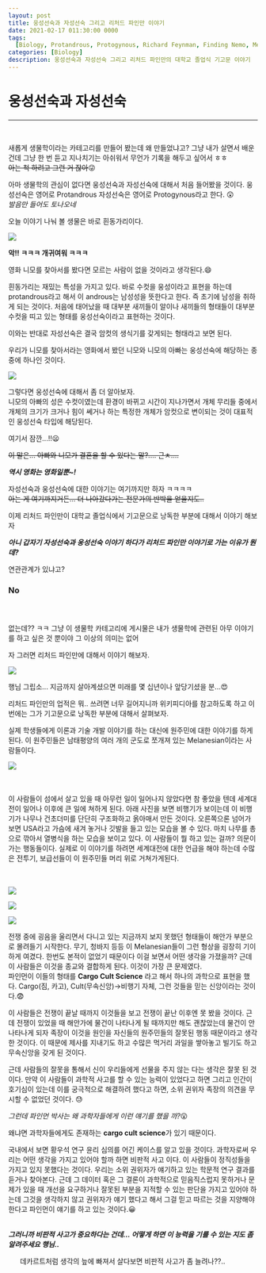 ```yaml
---
layout: post
title: 웅성선숙과 자성선숙 그리고 리처드 파인만 이야기
date: 2021-02-17 011:30:00 0000
tags:
  [Biology, Protandrous, Protogynous, Richard Feynman, Finding Nemo, Melanesian]
categories: [Biology]
description: 웅성선숙과 자성선숙 그리고 리처드 파인만의 대학교 졸업식 기고문 이야기
---
```


# 웅성선숙과 자성선숙

---

<br>

새롭게 생물학이라는 카테고리를 만들어 봤는데 왜 만들었냐고?
그냥 내가 살면서 배운건데 그냥 한 번 듣고 지나치기는 아쉬워서 무언가 기록을 해두고 싶어서 ㅎㅎ
<br>
~~아는 척 하려고 그런 거 잖아~~:stuck_out_tongue_winking_eye:

아마 생물학의 관심이 없다면 웅성선숙과 자성선숙에 대해서 처음 들어봤을 것이다.
웅성선숙은 영어로 Protandrous 자성선숙은 영어로 Protogynous라고 한다. :astonished:<br>
_발음만 들어도 토나오네_<br>

오늘 이야기 나눠 볼 생물은 바로 흰동가리이다.

![](/images/Biology/Post-01/2021-02-17-11-37-24.png)

**악!! ㅋㅋㅋ 개귀여워 ㅋㅋㅋ**

영화 니모를 찾아서를 봤다면 모르는 사람이 없을 것이라고 생각된다.:smile:

흰동가리는 재밌는 특성을 가지고 있다. 바로 수컷을 웅성이라고 표현을 하는데 protandrous라고 해서 이 androus는 남성성을 뜻한다고 한다. 즉 초기에 남성을 취하게 되는 것이다.
처음에 태어났을 때 대부분 새끼들이 알이나 새끼들의 형태들이 대부분 수컷을 띠고 있는 형태를 웅성선숙이라고 표현하는 것이다.

이와는 반대로 자성선숙은 결국 암컷의 생식기를 갖게되는 형태라고 보면 된다.

우리가 니모를 찾아서라는 영화에서 봤던 니모와 니모의 아빠는 웅성선숙에 해당하는 종 중에 하나인 것이다.

![](../images/Biology/Post-01/2021-02-17-11-40-28.png)<br>

그렇다면 웅성선숙에 대해서 좀 더 알아보자.<br>
니모의 아빠의 성은 수컷이였는데 환경이 바뀌고 시간이 지나가면서 개체 무리들 중에서 개체의 크기가 크거나 힘이 쎄거나 하는 특정한 개체가 암컷으로 변이되는 것이 대표적인 웅성선숙 타입에 해당된다.

여기서 잠깐...!!:frowning:

~~이 말은... 아빠와 니모가 결혼을 할 수 있다는 말?.... 근ㅊ....~~<br>

_**역시 영화는 영화일뿐~!**_

자성선숙과 웅성선숙에 대한 이야기는 여기까지만 하자 ㅋㅋㅋㅋ <br>
~~아는 게 여기까지거든... 더 나아갔다가는 전문가의 반박을 얻을지도..~~

이제 리처드 파인만이 대학교 졸업식에서 기고문으로 낭독한 부분에 대해서 이야기 해보자<br>

_**아니 갑자기 자성선숙과 웅성선숙 이야기 하다가 리처드 파인만 이야기로 가는 이유가 뭔데?**_<br>

연관관계가 있냐고?

### **No**<br><br><br>

없는데?? ㅋㅋ 그냥 이 생물학 카테고리에 게시물은 내가 생물학에 관련된 아무 이야기를 하고 싶은 것 뿐이야 그 이상의 의미는 없어

자 그러면 리처드 파인만에 대해서 이야기 해보자.

![](/images/Biology/Post-01/2021-02-17-11-47-46.png)

행님 그립소... 지금까지 살아계셨으면 미래를 몇 십년이나 앞당기셨을 분...:heart_eyes:

리처드 파인만의 업적은 뭐.. 쓰려면 너무 길어지니까 위키피디아를 참고하도록 하고 이번에는 그가 기고문으로 낭독한 부분에 대해서 살펴보자.

실제 학생들에게 이론과 기술 개발 이야기를 하는 대신에 원주민에 대한 이야기를 하게 된다. 이 원주민들은 남태평양의 여러 개의 군도로 쪼개져 있는 Melanesian이라는 사람들이다.

![](/images/Biology/Post-01/2021-02-17-11-51-09.png)<br><br><br>

이 사람들이 섬에서 살고 있을 때 아무런 일이 일어나지 않았다면 참 좋았을 텐데 세계대전이 일어나 이후에 큰 일에 쳐하게 된다. 아래 사진을 보면 비행기가 보이는데 이 비행기가 나무나 건초더미를 단단히 구조화하고 옭아매서 만든 것이다. 오른쪽으론 넘어가 보면 USA라고 가슴에 새겨 놓거나 깃발을 들고 있는 모습을 볼 수 있다. 마치 나무를 총으로 깎아서 열병식을 하는 모습을 보이고 있다. 이 사람들이 뭘 하고 있는 걸까? 의문이 가는 행동들이다. 실제로 이 이야기를 하려면 세계대전에 대한 언급을 해야 하는데 수많은 전투기, 보급선들이 이 원주민들 머리 위로 거쳐가게된다.<br><br><br>

![](/images/Biology/Post-01/2021-02-17-11-52-26.png)<br>

![](../images/Biology/Post-01/2021-02-17-11-53-23.png)<br>

![](../images/Biology/Post-01/2021-02-17-11-54-00.png)<br>

전쟁 중에 굉음을 울리면서 다니고 있는 지금까지 보지 못했던 형태들이 해안가 부분으로 몰려들기 시작한다.
무기, 청바지 등등 이 Melanesian들이 그런 형상을 굉장히 기이하게 여겼다. 한번도 본적이 없었기 때문이다 이걸 보면서 어떤 생각을 가졌을까? 근데 이 사람들은 이것을 종교와 결합하게 된다. 이것이 가장 큰 문제였다.<br>
파인먼이 이들의 형태를 **Cargo Cult Science** 라고 해서 하나의 과학으로 표현을 했다.
Cargo(짐, 카고), Cult(무속신앙)->비행기 자체, 그런 것들을 믿는 신앙이라는 것이다.:fearful:<br>

이 사람들은 전쟁이 끝날 때까지 이것들을 보고 전쟁이 끝난 이후엔 못 봤을 것이다. 근데 전쟁이 있었을 때 해안가에 물건이 나타나게 될 때까지만 해도 괜찮았는데 물건이 안 나타나게 되자 족장이 이것을 원인을 자신들의 원주민들의 잘못된 행동 때문이라고 생각한 것이다. 이 때문에 제사를 지내기도 하고 수많은 먹거리 과일을 쌓아놓고 빌기도 하고 무속신앙을 갖게 된 것이다.<br>

근데 사람들의 잘못을 통해서 신이 우리들에게 선물을 주지 않는 다는 생각은 잘못 된 것이다. 만약 이 사람들이 과학적 사고를 할 수 있는 능력이 있었다고 하면 그리고 인간이 호기심이 있는데 이를 궁극적으로 해결하려 했다고 하면, 소위 권위자 족장의 의견을 무시할 수 없었던 것이다. :sweat:

_그런데 파인먼 박사는 왜 과학자들에게 이런 얘기를 했을 까?_:open_mouth:<br>

왜냐면 과학자들에게도 존재하는 **cargo cult science**가 있기 때문이다.<br>

국내에서 보면 황우석 연구 윤리 심의를 어긴 케이스를 알고 있을 것이다. 과학자로써 우리는 어떤 생각을 가지고 있어야 할까 하면 비판적 사고 이다. 이 사람들이 정직성들을 가지고 있지 못했다는 것이다. 우리는 소위 권위자가 얘기하고 있는 학문적 연구 결과를 듣거나 찾아본다.
근데 그 데이터 혹은 그 결론이 과학적으로 믿음직스럽지 못하거나 문제가 있을 때 개선을 요구하거나 잘못된 부분을 지적할 수 있는 판단을 가지고 있어야 하는데 그것을 생각하지 않고 권위자가 얘기 했다고 해서 그걸 믿고 따르는 것을 지양해야 한다고 파인먼이 얘기를 하고 있는 것이다.:grinning:<br><br>

_**그러니까 비판적 사고가 중요하다는 건데... 어떻게 하면 이 능력을 기를 수 있는 지도 좀 알려주세요 행님..**_

<ul>데카르트처럼 생각의 늪에 빠져서 살다보면 비판적 사고가 좀 늘려나??..</ul>
